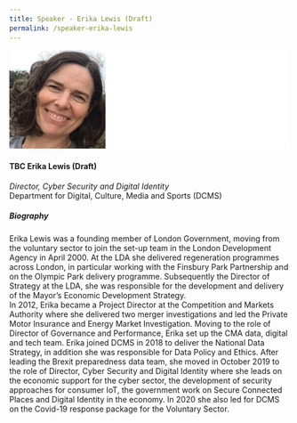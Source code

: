 ```yaml
---
title: Speaker - Erika Lewis (Draft)
permalink: /speaker-erika-lewis
---
```

![Erika Lewis](/images/speakers/Erika-Lewis.jpg)

#### **TBC Erika Lewis (Draft)**

*Director, Cyber Security and Digital Identity*  
Department for Digital, Culture, Media and Sports (DCMS)

##### **Biography**

Erika Lewis was a founding member of London Government, moving from the voluntary sector to join the set-up team in the London Development Agency in April 2000.  At the LDA she delivered regeneration programmes across London, in particular working with the Finsbury Park Partnership and on the Olympic Park delivery programme.  Subsequently the Director of Strategy at the LDA, she was responsible for the development and delivery of the Mayor’s Economic Development Strategy.  
In 2012, Erika became a Project Director at the Competition and Markets Authority where she delivered two merger investigations and led the Private Motor Insurance and Energy Market Investigation. Moving to the role of Director of Governance and Performance, Erika set up the CMA data, digital and tech team. 
Erika joined DCMS in 2018 to deliver the National Data Strategy, in addition she was responsible for Data Policy and Ethics. After leading the Brexit preparedness data team, she moved in October 2019 to the role of Director, Cyber Security and Digital Identity where she leads on the economic support for the cyber sector, the development of security approaches for consumer IoT, the government work on Secure Connected Places and Digital Identity in the economy.  In 2020 she also led for DCMS on the Covid-19 response package for the Voluntary Sector.